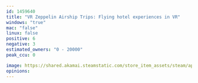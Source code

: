 ```yaml
---
id: 1459640
title: "VR Zeppelin Airship Trips: Flying hotel experiences in VR"
windows: "true"
mac: "false"
linux: false
positive: 6
negative: 3
estimated_owners: "0 - 20000"
peak_ccu: 0

image: https://shared.akamai.steamstatic.com/store_item_assets/steam/apps/1459640/header.jpg?t=1658904362
opinions:
---
```

